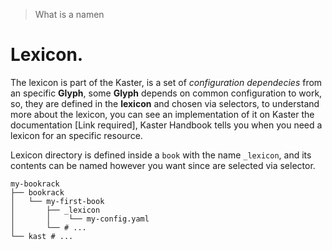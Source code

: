 > What is a namen

# Lexicon.

The lexicon is part of the Kaster, is a set of *configuration dependecies* from an specific **Glyph**, some **Glyph** depends on common configuration to work, so, they are defined in the **lexicon** and chosen via selectors, to understand more about the lexicon, you can see an implementation of it on Kaster the documentation [Link required], Kaster Handbook tells you when you need a lexicon for an specific resource.

Lexicon directory is defined inside a `book` with the name `_lexicon`, and its contents can be named however you want since are selected via selector.

```
my-bookrack
├── bookrack
│   └── my-first-book
│       ├── _lexicon
│       │    └── my-config.yaml
│       └── # ...
└── kast # ...
```



